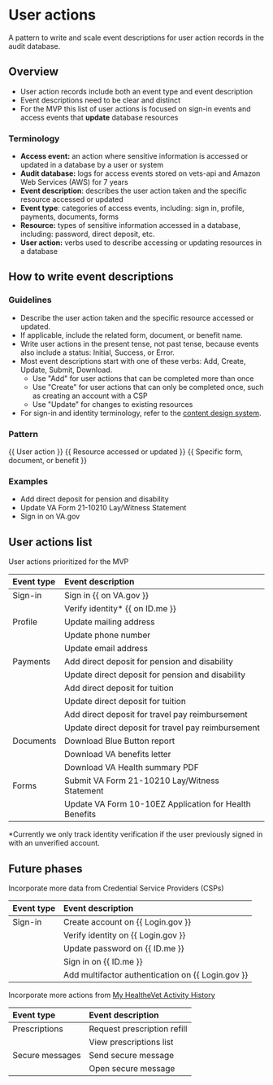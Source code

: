 # User actions
A pattern to write and scale event descriptions for user action records in the audit database. 

## Overview
- User action records include both an event type and event description
- Event descriptions need to be clear and distinct
- For the MVP this list of user actions is focused on sign-in events and access events that **update** database resources

### Terminology
- **Access event:** an action where sensitive information is accessed or updated in a database by a user or system
- **Audit database:** logs for access events stored on vets-api and Amazon Web Services (AWS) for 7 years
- **Event description**: describes the user action taken and the specific resource accessed or updated
- **Event type**: categories of access events, including: sign in, profile, payments, documents, forms
- **Resource:** types of sensitive information accessed in a database, including: password, direct deposit, etc.
- **User action:** verbs used to describe accessing or updating resources in a database

## How to write event descriptions
### Guidelines
- Describe the user action taken and the specific resource accessed or updated. 
- If applicable, include the related form, document, or benefit name.
- Write user actions in the present tense, not past tense, because events also include a status: Initial, Success, or Error.
- Most event descriptions start with one of these verbs: Add, Create, Update, Submit, Download.
  - Use "Add" for user actions that can be completed more than once
  - Use "Create" for user actions that can only be completed once, such as creating an account with a CSP
  - Use "Update" for changes to existing resources
- For sign-in and identity terminology, refer to the [content design system](https://design.va.gov/content-style-guide/specific-topics-and-programs/sign-in-and-identity-verification).

### Pattern
{{ User action }} {{ Resource accessed or updated }} {{ Specific form, document, or benefit }}

### Examples
- Add  direct deposit  for pension and disability
- Update VA Form 21-10210 Lay/Witness Statement
- Sign in on VA.gov

## User actions list
User actions prioritized for the MVP

|   Event type    |                   Event description                    |
| :-------------- | :----------------------------------------------------- |
| Sign-in         | Sign in {{ on VA.gov }}                                |
|                 | Verify identity* {{ on ID.me }}                        |
| Profile         | Update mailing address                                 |
|                 | Update phone number                                    |
|                 | Update email address                                   |
| Payments        | Add direct deposit for pension and disability          |
|                 | Update direct deposit for pension and disability       |
|                 | Add direct deposit for tuition                         |
|                 | Update direct deposit for tuition                      |
|                 | Add direct deposit for travel pay reimbursement        |
|                 | Update direct deposit for travel pay reimbursement     |
| Documents       | Download Blue Button report                            |
|                 | Download VA benefits letter                            |
|                 | Download VA Health summary PDF                         |
| Forms           | Submit VA Form 21-10210 Lay/Witness Statement          |
|                 | Update VA Form 10-10EZ Application for Health Benefits |

*Currently we only track identity verification if the user previously signed in with an unverified account.

## Future phases

Incorporate more data from Credential Service Providers (CSPs)

|   Event type    |                   Event description                    |
| :-------------- | :----------------------------------------------------- |
| Sign-in         | Create account on {{ Login.gov }}                      |
|                 | Verify identity on {{ Login.gov }}                     |
|                 | Update password on {{ ID.me }}                         |
|                 | Sign in on {{ ID.me }}                                 |
|                 | Add multifactor authentication on {{ Login.gov }}      |

Incorporate more actions from [My HealtheVet Activity History](https://www.myhealth.va.gov/account-activity-history-summary)

|   Event type    |                   Event description                    |
| :-------------- | :----------------------------------------------------- |
| Prescriptions   | Request prescription refill                            |
|                 | View prescriptions list                                |
| Secure messages | Send secure message                                    |
|                 | Open secure message                                    |
